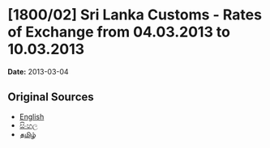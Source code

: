 # [1800/02] Sri Lanka Customs - Rates of Exchange from 04.03.2013 to 10.03.2013

**Date:** 2013-03-04

## Original Sources

- [English](https://documents.gov.lk/view/extra-gazettes/2013/3/1800-02_E.pdf)
- [සිංහල](https://documents.gov.lk/view/extra-gazettes/2013/3/1800-02_S.pdf)
- [தமிழ்](https://documents.gov.lk/view/extra-gazettes/2013/3/1800-02_T.pdf)
